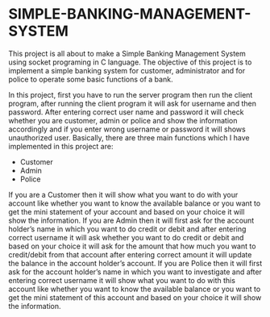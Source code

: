 # SIMPLE-BANKING-MANAGEMENT-SYSTEM

This project is all about to make a Simple Banking Management System using socket programing in C language. The objective of this project is to implement a simple banking system for customer, administrator and for police to operate some basic functions of a bank.


In this project, first you have to run the server program then run the client program, after running the client program it will ask for username and then password. After entering correct user name and password it will check whether you are customer, admin or police and show the information accordingly and if you enter wrong username or password it will shows unauthorized user. Basically, there are three main functions which I have implemented in this project are:
- Customer
- Admin
- Police

If you are a Customer then it will show what you want to do with your account like whether you want to know the available balance or you want to get the mini statement of your account and based on your choice it will show the information.
If you are Admin then it will first ask for the account holder’s name in which you want to do credit or debit and after entering correct username it will ask whether you want to do credit or debit and based on your choice it will ask for the amount that how much you want to credit/debit from that account after entering correct amount it will update the balance in the account holder’s account.
If you are Police then it will first ask for the account holder’s name in which you want to investigate and after entering correct username it will show what you want to do with this account like whether you want to know the available balance or you want to get the mini statement of this account and based on your choice it will show the information.


